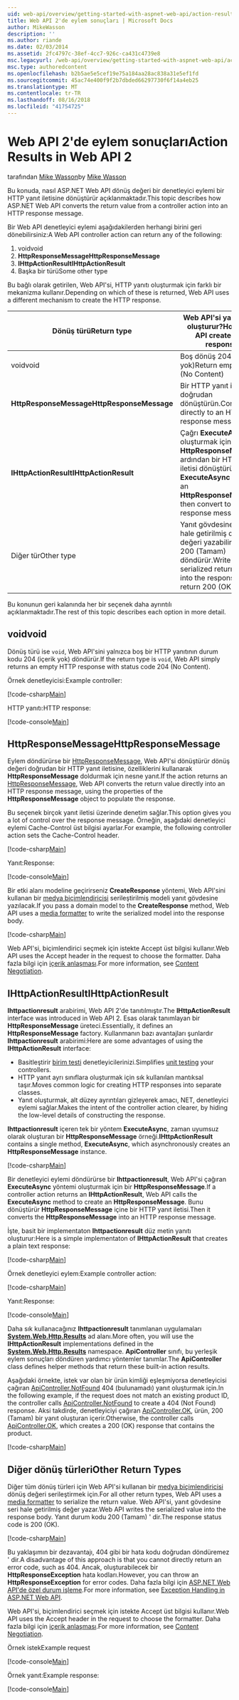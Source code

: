 ```yaml
---
uid: web-api/overview/getting-started-with-aspnet-web-api/action-results
title: Web API 2'de eylem sonuçları | Microsoft Docs
author: MikeWasson
description: ''
ms.author: riande
ms.date: 02/03/2014
ms.assetid: 2fc4797c-38ef-4cc7-926c-ca431c4739e8
msc.legacyurl: /web-api/overview/getting-started-with-aspnet-web-api/action-results
msc.type: authoredcontent
ms.openlocfilehash: b2b5ae5e5cef19e75a184aa28ac838a31e5ef1fd
ms.sourcegitcommit: 45ac74e400f9f2b7dbded66297730f6f14a4eb25
ms.translationtype: MT
ms.contentlocale: tr-TR
ms.lasthandoff: 08/16/2018
ms.locfileid: "41754725"
---
```

<a name="action-results-in-web-api-2"></a><span data-ttu-id="c4120-102">Web API 2'de eylem sonuçları</span><span class="sxs-lookup"><span data-stu-id="c4120-102">Action Results in Web API 2</span></span>
====================
<span data-ttu-id="c4120-103">tarafından [Mike Wasson](https://github.com/MikeWasson)</span><span class="sxs-lookup"><span data-stu-id="c4120-103">by [Mike Wasson](https://github.com/MikeWasson)</span></span>

<span data-ttu-id="c4120-104">Bu konuda, nasıl ASP.NET Web API dönüş değeri bir denetleyici eylemi bir HTTP yanıt iletisine dönüştürür açıklanmaktadır.</span><span class="sxs-lookup"><span data-stu-id="c4120-104">This topic describes how ASP.NET Web API converts the return value from a controller action into an HTTP response message.</span></span>

<span data-ttu-id="c4120-105">Bir Web API denetleyici eylemi aşağıdakilerden herhangi birini geri dönebilirsiniz:</span><span class="sxs-lookup"><span data-stu-id="c4120-105">A Web API controller action can return any of the following:</span></span>

1. <span data-ttu-id="c4120-106">void</span><span class="sxs-lookup"><span data-stu-id="c4120-106">void</span></span>
2. <span data-ttu-id="c4120-107">**HttpResponseMessage**</span><span class="sxs-lookup"><span data-stu-id="c4120-107">**HttpResponseMessage**</span></span>
3. <span data-ttu-id="c4120-108">**IHttpActionResult**</span><span class="sxs-lookup"><span data-stu-id="c4120-108">**IHttpActionResult**</span></span>
4. <span data-ttu-id="c4120-109">Başka bir türü</span><span class="sxs-lookup"><span data-stu-id="c4120-109">Some other type</span></span>

<span data-ttu-id="c4120-110">Bu bağlı olarak getirilen, Web API'si, HTTP yanıtı oluşturmak için farklı bir mekanizma kullanır.</span><span class="sxs-lookup"><span data-stu-id="c4120-110">Depending on which of these is returned, Web API uses a different mechanism to create the HTTP response.</span></span>

| <span data-ttu-id="c4120-111">Dönüş türü</span><span class="sxs-lookup"><span data-stu-id="c4120-111">Return type</span></span> | <span data-ttu-id="c4120-112">Web API'si yanıtı nasıl oluşturur?</span><span class="sxs-lookup"><span data-stu-id="c4120-112">How Web API creates the response</span></span> |
| --- | --- |
| <span data-ttu-id="c4120-113">void</span><span class="sxs-lookup"><span data-stu-id="c4120-113">void</span></span> | <span data-ttu-id="c4120-114">Boş dönüş 204 (içerik yok)</span><span class="sxs-lookup"><span data-stu-id="c4120-114">Return empty 204 (No Content)</span></span> |
| <span data-ttu-id="c4120-115">**HttpResponseMessage**</span><span class="sxs-lookup"><span data-stu-id="c4120-115">**HttpResponseMessage**</span></span> | <span data-ttu-id="c4120-116">Bir HTTP yanıt iletisi doğrudan dönüştürün.</span><span class="sxs-lookup"><span data-stu-id="c4120-116">Convert directly to an HTTP response message.</span></span> |
| <span data-ttu-id="c4120-117">**IHttpActionResult**</span><span class="sxs-lookup"><span data-stu-id="c4120-117">**IHttpActionResult**</span></span> | <span data-ttu-id="c4120-118">Çağrı **ExecuteAsync** oluşturmak için bir **HttpResponseMessage**, ardından bir HTTP yanıt iletisi dönüştürün.</span><span class="sxs-lookup"><span data-stu-id="c4120-118">Call **ExecuteAsync** to create an **HttpResponseMessage**, then convert to an HTTP response message.</span></span> |
| <span data-ttu-id="c4120-119">Diğer tür</span><span class="sxs-lookup"><span data-stu-id="c4120-119">Other type</span></span> | <span data-ttu-id="c4120-120">Yanıt gövdesine seri hale getirilmiş dönüş değeri yazabilirsiniz. 200 (Tamam) döndürür.</span><span class="sxs-lookup"><span data-stu-id="c4120-120">Write the serialized return value into the response body; return 200 (OK).</span></span> |

<span data-ttu-id="c4120-121">Bu konunun geri kalanında her bir seçenek daha ayrıntılı açıklanmaktadır.</span><span class="sxs-lookup"><span data-stu-id="c4120-121">The rest of this topic describes each option in more detail.</span></span>

## <a name="void"></a><span data-ttu-id="c4120-122">void</span><span class="sxs-lookup"><span data-stu-id="c4120-122">void</span></span>

<span data-ttu-id="c4120-123">Dönüş türü ise `void`, Web API'sini yalnızca boş bir HTTP yanıtının durum kodu 204 (içerik yok) döndürür.</span><span class="sxs-lookup"><span data-stu-id="c4120-123">If the return type is `void`, Web API simply returns an empty HTTP response with status code 204 (No Content).</span></span>

<span data-ttu-id="c4120-124">Örnek denetleyicisi:</span><span class="sxs-lookup"><span data-stu-id="c4120-124">Example controller:</span></span>

[!code-csharp[Main](action-results/samples/sample1.cs)]

<span data-ttu-id="c4120-125">HTTP yanıtı:</span><span class="sxs-lookup"><span data-stu-id="c4120-125">HTTP response:</span></span>

[!code-console[Main](action-results/samples/sample2.cmd)]

## <a name="httpresponsemessage"></a><span data-ttu-id="c4120-126">HttpResponseMessage</span><span class="sxs-lookup"><span data-stu-id="c4120-126">HttpResponseMessage</span></span>

<span data-ttu-id="c4120-127">Eylem döndürürse bir [HttpResponseMessage](https://msdn.microsoft.com/library/system.net.http.httpresponsemessage.aspx), Web API'si dönüştürür dönüş değeri doğrudan bir HTTP yanıt iletisine, özelliklerini kullanarak **HttpResponseMessage** doldurmak için nesne yanıt.</span><span class="sxs-lookup"><span data-stu-id="c4120-127">If the action returns an [HttpResponseMessage](https://msdn.microsoft.com/library/system.net.http.httpresponsemessage.aspx), Web API converts the return value directly into an HTTP response message, using the properties of the **HttpResponseMessage** object to populate the response.</span></span>

<span data-ttu-id="c4120-128">Bu seçenek birçok yanıt iletisi üzerinde denetim sağlar.</span><span class="sxs-lookup"><span data-stu-id="c4120-128">This option gives you a lot of control over the response message.</span></span> <span data-ttu-id="c4120-129">Örneğin, aşağıdaki denetleyici eylemi Cache-Control üst bilgisi ayarlar.</span><span class="sxs-lookup"><span data-stu-id="c4120-129">For example, the following controller action sets the Cache-Control header.</span></span>

[!code-csharp[Main](action-results/samples/sample3.cs)]

<span data-ttu-id="c4120-130">Yanıt:</span><span class="sxs-lookup"><span data-stu-id="c4120-130">Response:</span></span>

[!code-console[Main](action-results/samples/sample4.cmd?highlight=2)]

<span data-ttu-id="c4120-131">Bir etki alanı modeline geçirirseniz **CreateResponse** yöntemi, Web API'sini kullanan bir [medya biçimlendiricisi](../formats-and-model-binding/media-formatters.md) serileştirilmiş modeli yanıt gövdesine yazılacak.</span><span class="sxs-lookup"><span data-stu-id="c4120-131">If you pass a domain model to the **CreateResponse** method, Web API uses a [media formatter](../formats-and-model-binding/media-formatters.md) to write the serialized model into the response body.</span></span>

[!code-csharp[Main](action-results/samples/sample5.cs)]

<span data-ttu-id="c4120-132">Web API'si, biçimlendirici seçmek için istekte Accept üst bilgisi kullanır.</span><span class="sxs-lookup"><span data-stu-id="c4120-132">Web API uses the Accept header in the request to choose the formatter.</span></span> <span data-ttu-id="c4120-133">Daha fazla bilgi için [içerik anlaşması](../formats-and-model-binding/content-negotiation.md).</span><span class="sxs-lookup"><span data-stu-id="c4120-133">For more information, see [Content Negotiation](../formats-and-model-binding/content-negotiation.md).</span></span>

## <a name="ihttpactionresult"></a><span data-ttu-id="c4120-134">IHttpActionResult</span><span class="sxs-lookup"><span data-stu-id="c4120-134">IHttpActionResult</span></span>

<span data-ttu-id="c4120-135">**Ihttpactionresult** arabirimi, Web API 2'de tanıtılmıştır.</span><span class="sxs-lookup"><span data-stu-id="c4120-135">The **IHttpActionResult** interface was introduced in Web API 2.</span></span> <span data-ttu-id="c4120-136">Esas olarak tanımlayan bir **HttpResponseMessage** üreteci.</span><span class="sxs-lookup"><span data-stu-id="c4120-136">Essentially, it defines an **HttpResponseMessage** factory.</span></span> <span data-ttu-id="c4120-137">Kullanmanın bazı avantajları şunlardır **Ihttpactionresult** arabirimi:</span><span class="sxs-lookup"><span data-stu-id="c4120-137">Here are some advantages of using the **IHttpActionResult** interface:</span></span>

- <span data-ttu-id="c4120-138">Basitleştirir [birim testi](../testing-and-debugging/unit-testing-controllers-in-web-api.md) denetleyicilerinizi.</span><span class="sxs-lookup"><span data-stu-id="c4120-138">Simplifies [unit testing](../testing-and-debugging/unit-testing-controllers-in-web-api.md) your controllers.</span></span>
- <span data-ttu-id="c4120-139">HTTP yanıt ayrı sınıflara oluşturmak için sık kullanılan mantıksal taşır.</span><span class="sxs-lookup"><span data-stu-id="c4120-139">Moves common logic for creating HTTP responses into separate classes.</span></span>
- <span data-ttu-id="c4120-140">Yanıt oluşturmak, alt düzey ayrıntıları gizleyerek amacı, NET, denetleyici eylemi sağlar.</span><span class="sxs-lookup"><span data-stu-id="c4120-140">Makes the intent of the controller action clearer, by hiding the low-level details of constructing the response.</span></span>

<span data-ttu-id="c4120-141">**Ihttpactionresult** içeren tek bir yöntem **ExecuteAsync**, zaman uyumsuz olarak oluşturan bir **HttpResponseMessage** örneği.</span><span class="sxs-lookup"><span data-stu-id="c4120-141">**IHttpActionResult** contains a single method, **ExecuteAsync**, which asynchronously creates an **HttpResponseMessage** instance.</span></span>

[!code-csharp[Main](action-results/samples/sample6.cs)]

<span data-ttu-id="c4120-142">Bir denetleyici eylemi döndürürse bir **Ihttpactionresult**, Web API'si çağıran **ExecuteAsync** yöntemi oluşturmak için bir **HttpResponseMessage**.</span><span class="sxs-lookup"><span data-stu-id="c4120-142">If a controller action returns an **IHttpActionResult**, Web API calls the **ExecuteAsync** method to create an **HttpResponseMessage**.</span></span> <span data-ttu-id="c4120-143">Bunu dönüştürür **HttpResponseMessage** içine bir HTTP yanıt iletisi.</span><span class="sxs-lookup"><span data-stu-id="c4120-143">Then it converts the **HttpResponseMessage** into an HTTP response message.</span></span>

<span data-ttu-id="c4120-144">İşte, basit bir implementaton **Ihttpactionresult** düz metin yanıtı oluşturur:</span><span class="sxs-lookup"><span data-stu-id="c4120-144">Here is a simple implementaton of **IHttpActionResult** that creates a plain text response:</span></span>

[!code-csharp[Main](action-results/samples/sample7.cs)]

<span data-ttu-id="c4120-145">Örnek denetleyici eylem:</span><span class="sxs-lookup"><span data-stu-id="c4120-145">Example controller action:</span></span>

[!code-csharp[Main](action-results/samples/sample8.cs)]

<span data-ttu-id="c4120-146">Yanıt:</span><span class="sxs-lookup"><span data-stu-id="c4120-146">Response:</span></span>

[!code-console[Main](action-results/samples/sample9.cmd)]

<span data-ttu-id="c4120-147">Daha sık kullanacağınız **Ihttpactionresult** tanımlanan uygulamaları **[System.Web.Http.Results](https://msdn.microsoft.com/library/system.web.http.results.aspx)** ad alanı.</span><span class="sxs-lookup"><span data-stu-id="c4120-147">More often, you will use the **IHttpActionResult** implementations defined in the **[System.Web.Http.Results](https://msdn.microsoft.com/library/system.web.http.results.aspx)** namespace.</span></span> <span data-ttu-id="c4120-148">**ApiController** sınıfı, bu yerleşik eylem sonuçları döndüren yardımcı yöntemler tanımlar.</span><span class="sxs-lookup"><span data-stu-id="c4120-148">The **ApiController** class defines helper methods that return these built-in action results.</span></span>

<span data-ttu-id="c4120-149">Aşağıdaki örnekte, istek var olan bir ürün kimliği eşleşmiyorsa denetleyicisi çağıran [ApiController.NotFound](https://msdn.microsoft.com/library/system.web.http.apicontroller.notfound.aspx) 404 (bulunamadı) yanıt oluşturmak için.</span><span class="sxs-lookup"><span data-stu-id="c4120-149">In the following example, if the request does not match an existing product ID, the controller calls [ApiController.NotFound](https://msdn.microsoft.com/library/system.web.http.apicontroller.notfound.aspx) to create a 404 (Not Found) response.</span></span> <span data-ttu-id="c4120-150">Aksi takdirde, denetleyiciyi çağıran [ApiController.OK](https://msdn.microsoft.com/library/dn314591.aspx), ürün, 200 (Tamam) bir yanıt oluşturan içerir.</span><span class="sxs-lookup"><span data-stu-id="c4120-150">Otherwise, the controller calls [ApiController.OK](https://msdn.microsoft.com/library/dn314591.aspx), which creates a 200 (OK) response that contains the product.</span></span>

[!code-csharp[Main](action-results/samples/sample10.cs)]

## <a name="other-return-types"></a><span data-ttu-id="c4120-151">Diğer dönüş türleri</span><span class="sxs-lookup"><span data-stu-id="c4120-151">Other Return Types</span></span>

<span data-ttu-id="c4120-152">Diğer tüm dönüş türleri için Web API'si kullanan bir [medya biçimlendiricisi](../formats-and-model-binding/media-formatters.md) dönüş değeri serileştirmek için.</span><span class="sxs-lookup"><span data-stu-id="c4120-152">For all other return types, Web API uses a [media formatter](../formats-and-model-binding/media-formatters.md) to serialize the return value.</span></span> <span data-ttu-id="c4120-153">Web API'si, yanıt gövdesine seri hale getirilmiş değer yazar.</span><span class="sxs-lookup"><span data-stu-id="c4120-153">Web API writes the serialized value into the response body.</span></span> <span data-ttu-id="c4120-154">Yanıt durum kodu 200 (Tamam) ' dir.</span><span class="sxs-lookup"><span data-stu-id="c4120-154">The response status code is 200 (OK).</span></span>

[!code-csharp[Main](action-results/samples/sample11.cs)]

<span data-ttu-id="c4120-155">Bu yaklaşımın bir dezavantajı, 404 gibi bir hata kodu doğrudan döndüremez ' dir.</span><span class="sxs-lookup"><span data-stu-id="c4120-155">A disadvantage of this approach is that you cannot directly return an error code, such as 404.</span></span> <span data-ttu-id="c4120-156">Ancak, oluşturabilecek bir **HttpResponseException** hata kodları.</span><span class="sxs-lookup"><span data-stu-id="c4120-156">However, you can throw an **HttpResponseException** for error codes.</span></span> <span data-ttu-id="c4120-157">Daha fazla bilgi için [ASP.NET Web API'de özel durum işleme](../error-handling/exception-handling.md).</span><span class="sxs-lookup"><span data-stu-id="c4120-157">For more information, see [Exception Handling in ASP.NET Web API](../error-handling/exception-handling.md).</span></span>

<span data-ttu-id="c4120-158">Web API'si, biçimlendirici seçmek için istekte Accept üst bilgisi kullanır.</span><span class="sxs-lookup"><span data-stu-id="c4120-158">Web API uses the Accept header in the request to choose the formatter.</span></span> <span data-ttu-id="c4120-159">Daha fazla bilgi için [içerik anlaşması](../formats-and-model-binding/content-negotiation.md).</span><span class="sxs-lookup"><span data-stu-id="c4120-159">For more information, see [Content Negotiation](../formats-and-model-binding/content-negotiation.md).</span></span>

<span data-ttu-id="c4120-160">Örnek istek</span><span class="sxs-lookup"><span data-stu-id="c4120-160">Example request</span></span>

[!code-console[Main](action-results/samples/sample12.cmd)]

<span data-ttu-id="c4120-161">Örnek yanıt:</span><span class="sxs-lookup"><span data-stu-id="c4120-161">Example response:</span></span>

[!code-console[Main](action-results/samples/sample13.cmd)]
